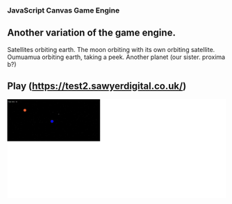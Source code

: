 ### JavaScript Canvas Game Engine

## Another variation of the game engine. 

Satellites orbiting earth.
The moon orbiting with its own orbiting satellite.
Oumuamua orbiting earth, taking a peek.
Another planet (our sister. proxima b?)

## Play (https://test2.sawyerdigital.co.uk/)

![screenshot](space.png)
